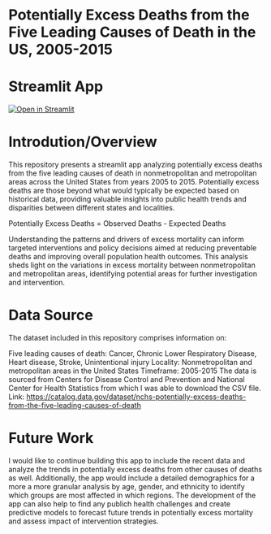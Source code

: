 # Potentially Excess Deaths from the Five Leading Causes of Death in the US, 2005-2015

# Streamlit App
[![Open in Streamlit](https://static.streamlit.io/badges/streamlit_badge_black_white.svg)](https://potentiallyexcessdeaths.streamlit.app/)


# Introdution/Overview
This repository presents a streamlit app analyzing potentially excess deaths from the five leading causes of death in nonmetropolitan and metropolitan areas across the United States from years 2005 to 2015. Potentially excess deaths are those beyond what would typically be expected based on historical data, providing valuable insights into public health trends and disparities between different states and localities.

Potentially Excess Deaths = Observed Deaths - Expected Deaths

Understanding the patterns and drivers of excess mortality can inform targeted interventions and policy decisions aimed at reducing preventable deaths and improving overall population health outcomes. This analysis sheds light on the variations in excess mortality between nonmetropolitan and metropolitan areas, identifying potential areas for further investigation and intervention.


# Data Source
The dataset included in this repository comprises information on:

Five leading causes of death: Cancer, Chronic Lower Respiratory Disease, Heart disease, Stroke, Unintentional injury
Locality: Nonmetropolitan and metropolitan areas in the United States
Timeframe: 2005-2015
The data is sourced from Centers for Disease Control and Prevention and National Center for Health Statistics from which I was able to download the CSV file.
Link: https://catalog.data.gov/dataset/nchs-potentially-excess-deaths-from-the-five-leading-causes-of-death


# Future Work
I would like to continue building this app to include the recent data and analyze the trends in potentially excess deaths from other causes of deaths as well. Additionally, the app would include a detailed demographics for a more a more granular analysis by age, gender, and ethnicity to identify which groups are most affected in which regions. The development of the app can also help to find any publich health challenges and create predictive models to forecast future trends in potentially excess mortality and assess impact of intervention strategies.
